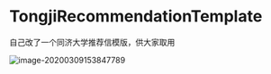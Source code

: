 # TongjiRecommendationTemplate
自己改了一个同济大学推荐信模版，供大家取用

![image-20200309153847789](C:\Users\Augus\AppData\Roaming\Typora\typora-user-images\image-20200309153847789.png)